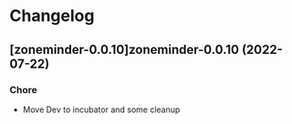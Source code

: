# Changelog



## [zoneminder-0.0.10]zoneminder-0.0.10 (2022-07-22)

### Chore

- Move Dev to incubator and some cleanup
  
  